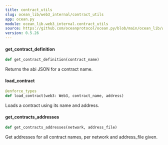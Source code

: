 ```yaml
---
title: contract_utils
slug: ocean_lib/web3_internal/contract_utils
app: ocean.py
module: ocean_lib.web3_internal.contract_utils
source: https://github.com/oceanprotocol/ocean.py/blob/main/ocean_lib/web3_internal/contract_utils.py
version: 0.5.26
---
```

#### get\_contract\_definition

```python
def get_contract_definition(contract_name)
```

Returns the abi JSON for a contract name.

#### load\_contract

```python
@enforce_types
def load_contract(web3: Web3, contract_name, address)
```

Loads a contract using its name and address.

#### get\_contracts\_addresses

```python
def get_contracts_addresses(network, address_file)
```

Get addresses for all contract names, per network and address_file given.

